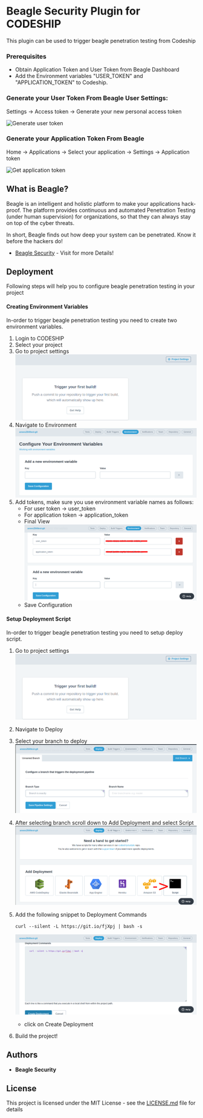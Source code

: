 
# Beagle Security Plugin for CODESHIP

This plugin can be used to trigger beagle penetration testing from Codeship

### Prerequisites

* Obtain Application Token and User Token from Beagle Dashboard
* Add the Environment variables "USER_TOKEN" and "APPLICATION_TOKEN" to Codeship.


### Generate your User Token From Beagle User Settings:
  Settings -> Access token -> Generate your new personal access token

![Generate user token](https://beagle-assets.s3.ca-central-1.amazonaws.com/share/usertoken.png)

### Generate your Application Token From Beagle<br></h3>
  Home -> Applications -> Select your application -> Settings -> Application token

![Get application token](https://beagle-assets.s3.ca-central-1.amazonaws.com/share/apptoken.png)


## What is Beagle?

Beagle is an intelligent and holistic platform to make your applications hack-proof. The platform provides continuous and automated Penetration Testing (under human supervision) for organizations, so that they can always stay on top of the cyber threats.

In short, Beagle finds out how deep your system can be penetrated. Know it before the hackers do! 

* [Beagle Security](https://beaglesecurity.com/) - Visit for more Details!

## Deployment

Following steps will help you to configure beagle penetration testing in your project

#### Creating Environment Variables
In-order to trigger beagle penetration testing you need to create two environment variables. 

1. Login to CODESHIP
2. Select your project
3. Go to project settings 
	![Project Settings](/images/env1.png)
5. Navigate to Environment
	![Environment](/images/env2.png)
6. Add tokens, make sure you use environment variable names as follows:
	* For user token -> user_token
	* For application token -> application_token
	* Final View 
	![Step 3](/images/env3.png)
	* Save Configuration

#### Setup Deployment Script
In-order to trigger beagle penetration testing you need to setup deploy script. 

1. Go to project settings 
	![Project Settings](/images/env1.png)
2. Navigate to Deploy
3. Select your branch to deploy
	![Deploy Home](/images/deploy1.png)
4. After selecting branch scroll down to Add Deployment and select Script
	![Add Deployment](/images/deploy2.png)
5. Add the following snippet to Deployment Commands
	```
	curl --silent -L https://git.io/fjXpj | bash -s
	```
	![Set Custom Command](/images/deploy3.png)
	* click on Create Deployment

6. Build the project! 
 
## Authors

* **Beagle Security**

## License

This project is licensed under the MIT License - see the [LICENSE.md](LICENSE.md) file for details